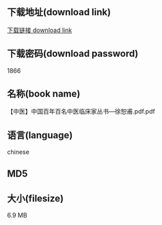 ## 下载地址(download link)
[下载链接 download link](https://voluble-croquembouche-d321dc.netlify.app/?s=%E3%80%90%E4%B8%AD%E5%8C%BB%E3%80%91%E4%B8%AD%E5%9B%BD%E7%99%BE%E5%B9%B4%E7%99%BE%E5%90%8D%E4%B8%AD%E5%8C%BB%E4%B8%B4%E5%BA%8A%E5%AE%B6%E4%B8%9B%E4%B9%A6%E2%80%94%E5%BE%90%E6%81%95%E7%94%AB.pdf)

## 下载密码(download password)
1866

## 名称(book name)
【中医】中国百年百名中医临床家丛书—徐恕甫.pdf.pdf

## 语言(language)
chinese

## MD5


## 大小(filesize)
6.9 MB
